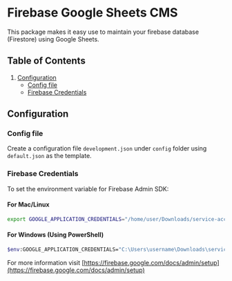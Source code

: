 # Firebase Google Sheets CMS

This package makes it easy use to maintain your firebase database (Firestore) using Google Sheets.

## Table of Contents

1. [Configuration](#configuration)
    * [Config file](#config-file)
    * [Firebase Credentials](#firebase-credentials)

## Configuration

<a name="configuration"></a>

### Config file

<a name="config-file"></a>

Create a configuration file `development.json` under `config` folder using `default.json` as the template.

### Firebase Credentials

<a name="firebase-credentials"></a>

To set the environment variable for Firebase Admin SDK:

#### For Mac/Linux

```bash
export GOOGLE_APPLICATION_CREDENTIALS="/home/user/Downloads/service-account-file.json"
```

#### For Windows (Using PowerShell)

```bash
$env:GOOGLE_APPLICATION_CREDENTIALS="C:\Users\username\Downloads\service-account-file.json"
```

For more information visit [https://firebase.google.com/docs/admin/setup](https://firebase.google.com/docs/admin/setup)
